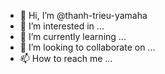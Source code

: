 - 👋 Hi, I’m @thanh-trieu-yamaha
- 👀 I’m interested in ...
- 🌱 I’m currently learning ...
- 💞️ I’m looking to collaborate on ...
- 📫 How to reach me ...

<!---
thanh-trieu-yamaha/thanh-trieu-yamaha is a ✨ special ✨ repository because its `README.md` (this file) appears on your GitHub profile.
You can click the Preview link to take a look at your changes.
--->
